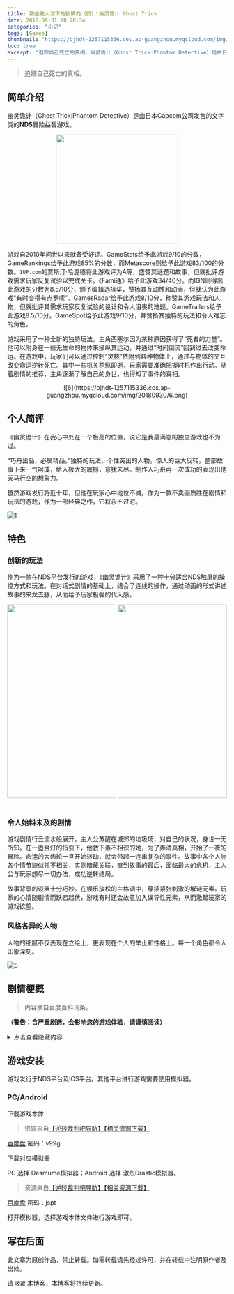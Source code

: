 ```yaml
---
title: 那些催人泪下的剧情向（四）：幽灵诡计 Ghost Trick
date: 2018-09-31 20:28:34
categories: "小记"
tags: [Games]
thumbnail: "https://ojhdt-1257115336.cos.ap-guangzhou.myqcloud.com/img/20180930/4.png"
toc: true
excerpt: "追踪自己死亡的真相。幽灵诡计（Ghost Trick:Phantom Detective）是由日本Capcom公司发售的文字类的NDS冒险益智游戏。游戏自2010年问世以来就备受好评。"
---
```

>追踪自己死亡的真相。

<div class="row">
<meting-js
    list-folded="true"
	theme="#1da496"	     
	server="netease"
	type="song"
	id="4948277">
</meting-js>
</div>

## 简单介绍
幽灵诡计（Ghost Trick:Phantom Detective）是由日本Capcom公司发售的文字类的**NDS**冒险益智游戏。

<div align=center>
<img src="https://ojhdt-1257115336.cos.ap-guangzhou.myqcloud.com/img/20180930/2.png" width="280" height="250" />
</div>

游戏自2010年问世以来就备受好评。GameStats给予此游戏9/10的分数，GameRankings给予此游戏85%的分数，而Metascore则给予此游戏83/100的分数。`1UP.com`的贾斯汀·哈渥德将此游戏评为A等，盛赞其谜题和故事，但就批评游戏需求玩家反复试验以完成关卡。《Fami通》给予此游戏34/40分。而IGN则得出此游戏的分数为8.5/10分，颁予编辑选择奖，赞扬其互动性和动画，但就认为此游戏“有时变得有点罗嗦”。GamesRadar给予此游戏8/10分，称赞其游戏玩法和人物，但就批评其需求玩家反复试验的设计和令人沮丧的难题。GameTrailers给予此游戏8.5/10分。GameSpot给予此游戏9/10分，并赞扬其独特的玩法和令人难忘的角色。

游戏采用了一种全新的独特玩法。主角西塞尔因为某种原因获得了“死者的力量”。他可以附身在一些无生命的物体来操纵其运动，并通过“时间倒流”回到过去改变命运。在游戏中，玩家们可以通过控制“灵核”依附到各种物体上，通过与物体的交互改变命运逆转死亡。其中一些机关稍纵即逝，玩家需要准确把握时机作出行动。随着剧情的推荐，主角逐渐了解自己的身世，也得知了事件的真相。

<div align=center>
![6](https://ojhdt-1257115336.cos.ap-guangzhou.myqcloud.com/img/20180930/6.png)
</div>

## 个人简评

《幽灵诡计》在我心中处在一个极高的位置，说它是我最满意的独立游戏也不为过。

“巧舟出品，必属精品。”独特的玩法，个性突出的人物，惊人的巨大反转，整部故事下来一气呵成，给人极大的震撼，意犹未尽。制作人巧舟再一次成功的表现出他天马行空的想象力。

虽然游戏发行将近十年，但他在玩家心中地位不减。作为一款不卖画质胜在剧情和玩法的游戏，作为一部经典之作，它将永不过时。

![1](https://ojhdt-1257115336.cos.ap-guangzhou.myqcloud.com/img/20180930/1.png)

## 特色

### 创新的玩法

作为一款在NDS平台发行的游戏，《幽灵诡计》采用了一种十分适合NDS触屏的操控方式和玩法。在对话式剧情的基础上，结合了连线的操作，通过动画的形式讲述故事的来龙去脉，从而给予玩家极强的代入感。

<div align=center>
<img src="https://ojhdt-1257115336.cos.ap-guangzhou.myqcloud.com/img/20180930/0.png" width="250" height="444" /> <img src="https://ojhdt-1257115336.cos.ap-guangzhou.myqcloud.com/img/20180930/3.png" width="250" height="444" />
</div>

<br>

### 令人始料未及的剧情

游戏剧情行云流水般展开。主人公苏醒在城郊的垃圾场，对自己的状况，身世一无所知。在一盏台灯的指引下，他救下素不相识的她，为了弄清真相，开始了一夜的冒险。命运的大齿轮一旦开始转动，就会带起一连串复杂的事件。故事中各个人物各个情节貌似并不相关，实则暗藏关联，直到故事的最后，面临最大的危机，主人公与玩家想尽一切办法，成功逆转结局。

故事背景的设置十分巧妙。在娱乐放松的主格调中，穿插紧张刺激的解谜元素。玩家的心情随剧情而跌宕起伏，游戏有时还会故意加入误导性元素，从而激起玩家的游戏欲望。

### 风格各异的人物

人物的细腻不仅表现在立绘上，更表现在个人的举止和性格上。每一个角色都令人印象深刻。

![5](https://ojhdt-1257115336.cos.ap-guangzhou.myqcloud.com/img/20180930/5.png)

## 剧情梗概
>内容摘自百度百科词条。

**（警告：含严重剧透，会影响您的游戏体验，请谨慎阅读）**

<details><summary>点击查看隐藏内容</summary>

<h3>故事第一次发生</h3>

<h4>10年前</h4>

　　作为国家安全主程序的程序员——尤米尔因为被怀疑泄露国家机密，被卡巴尼拉盘问；但，年轻的警察把自己的枪遗留在审问室中，让尤米尔有机会逃离警局。

　　尤米尔一路逃跑，但很快被卡巴尼拉的朋友——乔多在公园追上。

　　尤米尔被追上，情急之下抓起一边在玩耍的年幼的凛音作为人质，与乔多双枪互指。

　　正在乔多准备射击的时刻，神奇陨石“阿斯塔尔”从天而降，其碎片命中了尤米尔；让尤米尔获得了“死者力量”（不死）。

　　尤米尔的灵魂被路过的黑色幼猫所带走，凛音认为是乔多救了自己，立志要成为刑警。

　　经过漫长的时间，尤米尔灵魂记忆恢复，将自己的身体取了回来，但发现自己的未婚妻（西塞尔）留下了“我去找尤米尔了”的遗言后自杀……

　　尸体的失踪让负责的老法医（与鸟为伴的老人）辞职，专门研究陨石。

　　因为自己变得无法真正的活，也无法真正的死亡；尤米尔精神开始扭曲（也就是我们说的黑化），决定向那些对他造成伤害的人进行复仇。

　　同时，国家开始对神奇陨石的调查，并开始对“阿斯塔尔”的暗中抢夺。

<h4>5年前</h4>

　　尤米尔来到乔多的家，在他女儿佳诺为母亲阿尔玛做的生日聚会的机关上动了手脚，杀死了她。

　　乔多为了保护自己的女儿，自己承认杀死了自己的妻子，被扔入班房。

　　尤米尔使用死者力量分别让法务大臣签下处刑乔多的判决书，让摇滚歌手唱出国家机密等……

<h4>今夜</h4>

　　尤米尔与大海彼岸的国家勾结，约出凛音；并在监控摄像头前使用死者力量控制她射击（开了两枪，第一枪被干扰没有击中，但杀死了皮箱中的黑猫，并因为尤米尔体内陨石碎片的关系产生了死者力量）“杀死”了自己。

　　凛音被之后尤米尔带来的杀手所杀。

　　尤米尔通过死者力量依附在自己带来的黑猫上离开现场。

　　垃圾场管理员（老法医）将尤米尔的躯体回收。

　　尤米尔取回自己的身体并杀死了老法医和卡巴尼拉，之后来到凛音的房间杀死了佳诺和小狗导弹。

　　<h3>故事第二次发生</h3>

　　尤米尔杀死导弹的时候，小狗离他体内的陨石碎片很近，被辐射到，产生了死者力量。

　　但其虽然拥有回到死前4分钟的能力，但不具备“动作”的能力。（只有交换相同形状的物体的能力。）

　　知道自己无法拯救主人的小狗灵魂回到黑猫死前的4分钟并开始等待黑猫（游戏真正主角）的灵魂。

　　当小狗告诉黑猫事情原委的时候，黑猫没有答应并且立刻离开了。

　　自己主人的死循环开始。

　　不甘心的小狗一下使用能力回到了尤米尔死前4分钟，也就是10年前的世界，开始静等当晚重现……

　　<h3>故事第三次发生</h3>

<h4>今夜</h4>

　　西塞尔成为幽灵后，被电灯（化名“库纽利”的导弹）所召唤，并且拯救了凛音。

　　由于忘了自己是谁，为什么到此，为什么会被杀死；决心在黎明前解决一切谜团。

　　凛音“杀死“尤米尔的一幕被卡巴尼拉在录像中看到，并准备将其拘留。

　　凛音通过升降机逃到了垃圾场管理室的地下室，并和西塞尔发现了杀人机关的屋子。（卡巴尼拉拜托老法医所作，并且进行调查。）

　　凛音通过下水道逃跑，并联系佳诺，让其带着从乔多那里得到的八音盒去餐馆见面。

　　佳诺在前去餐馆的途中经过公园，追随的小狗导弹被诱拐犯撞死。

　　佳诺被诱拐，之前把八音盒藏了起来（被住在公园的奇怪男人拣到）；诱拐犯将佳诺塞进红色箱子应错阳差的到了约定的餐厅。

　　凛音在公园得到八音盒，交给越狱半成功的乔多。用其作为例证，暂时让乔多自由。

　　尤米尔使用死者力量杀死卡巴尼拉和老法医，但都被西塞尔暗中救下。

　　凛音和乔多调查并潜入了外国潜水艇。

　　尤米尔体内的陨石碎片被抢，外国间谍逃离前射出鱼雷将潜艇弄沉。

　　西塞尔和导弹千方百计欲拯救凛音和佳诺，但无奈被困在深海，求生无路。

　　凛音此时体会到了绝望的感觉，并了解了失去一切的尤米尔的灵魂这10年的心情。

　　尤米尔的复仇心理动摇，开始审视自己。

　　西塞尔试图找乔多一起来拯救凛音，但到达后发现无法成功。

　　乔多认为如果要改变现状，就要回到事情的原点：10年前。

<h4>10年前</h4>

　　由于尤米尔没有回到死前4分钟的能力，他借助着西塞尔的力量一同回到了这里。

　　西塞尔和导弹终于将陨石的坠落轨道改变，但击中了乔多的腿并将乔多腿旁年幼的西塞尔击死。

　　在疼痛中，乔多本能的按下扳机。

　　导弹能力发动，将子弹和凛音带来的红薯相换。

　　受到快速红薯攻击的尤米尔向后撞在了弯曲的灯柱上。

　　但凛音头上的巨石立刻就要滑落。

　　尤米尔的灵魂挺身而出，回到自己原来的身体，将凛音推出，自己被压在巨石下。

　　所幸，尤米尔没有因此丧命（但等待他的是10年的监禁）。

　　凛音立志成为刑警，发现被陨石碎片击死躺在一边的黑猫西塞尔，最后黑猫被乔多收养。

<h4>今夜</h4>

　　10年后的导弹的灵魂告诉了西塞尔所有的真相。

　　佳诺和其母亲一起庆祝凛音成为刑警，乔多也随后到场。

　　西塞尔被乔多一家收养，并没有长大（因为陨石的缘故），而导弹随着卡巴尼拉的一同赴宴。（其实凛音拜托它看家。）

　　尤米尔在监狱最后的日子画出了自己曾经的伙伴黑猫西塞尔，最后刑满释放和未婚妻恩爱如初。

　　事情似乎这么圆满解决了。
</details>

## 游戏安装
游戏发行于NDS平台及IOS平台。其他平台进行游戏需要使用模拟器。

### PC/Android

下载游戏本体 

>资源来自[【逆转裁判吧导肮】【相关资源下载】](https://tieba.baidu.com/p/4411500918)

[百度盘](https://pan.baidu.com/s/1qZNdCza) 密码：v99g

下载对应模拟器

PC 选择 Desmume模拟器；Android 选择 激烈Drastic模拟器。

>资源来自[【逆转裁判吧导肮】【相关资源下载】](https://tieba.baidu.com/p/4411500918)

[百度盘](https://pan.baidu.com/s/1o7Ju8D8) 密码：jspt

打开模拟器，选择游戏本体文件进行游戏即可。

## 写在后面
此文章为原创作品，禁止转载。如需转载请先经过许可，并在转载中注明原作者及出处。

请 `收藏` 本博客，本博客将持续更新。
